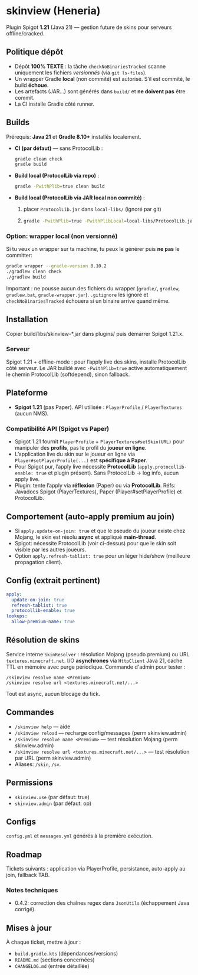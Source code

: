 # skinview (Heneria)

Plugin Spigot **1.21** (Java 21) — gestion future de skins pour serveurs offline/cracked.

## Politique dépôt
- Dépôt **100% TEXTE** : la tâche `checkNoBinariesTracked` scanne uniquement les fichiers *versionnés* (via `git ls-files`).
- Un wrapper Gradle **local** (non commité) est autorisé. S’il est commité, le build **échoue**.
- Les artefacts (JAR…) sont générés dans `build/` et **ne doivent pas** être commit.
- La CI installe Gradle côté runner.

## Builds
Prérequis: **Java 21** et **Gradle 8.10+** installés localement.

- **CI (par défaut)** — sans ProtocolLib :
  ```bash
  gradle clean check
  gradle build
  ```

- **Build local (ProtocolLib via repo)** :
  ```bash
  gradle -PwithPlib=true clean build
  ```

- **Build local (ProtocolLib via JAR local non commité)** :
  1. placer `ProtocolLib.jar` dans `local-libs/` (ignoré par git)
  2. ```bash
     gradle -PwithPlib=true -PwithPlibLocal=local-libs/ProtocolLib.jar clean build
     ```

### Option: wrapper local (non versionné)
Si tu veux un wrapper sur ta machine, tu peux le générer puis **ne pas** le committer:
```bash
gradle wrapper --gradle-version 8.10.2
./gradlew clean check
./gradlew build
```
Important : ne pousse aucun des fichiers du wrapper (`gradle/`, `gradlew`, `gradlew.bat`, `gradle-wrapper.jar`). `.gitignore` les ignore et `checkNoBinariesTracked` échouera si un binaire arrive quand même.

## Installation
Copier build/libs/skinview-*.jar dans plugins/ puis démarrer Spigot 1.21.x.

### Serveur
Spigot 1.21 + offline-mode : pour l’apply live des skins, installe ProtocolLib côté serveur.
Le JAR buildé avec `-PwithPlib=true` active automatiquement le chemin ProtocolLib (softdepend), sinon fallback.

## Plateforme
- **Spigot 1.21** (pas Paper). API utilisée : `PlayerProfile` / `PlayerTextures` (aucun NMS).

### Compatibilité API (Spigot vs Paper)
- Spigot 1.21 fournit `PlayerProfile` + `PlayerTextures#setSkin(URL)` pour manipuler des **profils**, pas le profil du **joueur en ligne**.
- L’application live du skin sur le joueur en ligne via `Player#setPlayerProfile(...)` est **spécifique à Paper**.
- Pour Spigot pur, l’apply live nécessite **ProtocolLib** (`apply.protocollib-enable: true` et plugin présent). Sans ProtocolLib → log info, aucun apply live.
- Plugin: tente l’apply via **réflexion** (Paper) ou via **ProtocolLib**.
  Réfs: Javadocs Spigot (PlayerTextures), Paper (Player#setPlayerProfile) et ProtocolLib.

## Comportement (auto-apply premium au join)
- Si `apply.update-on-join: true` et que le pseudo du joueur existe chez Mojang,
  le skin est résolu **async** et appliqué **main-thread**.
- Spigot: nécessite ProtocolLib (voir ci-dessus) pour que le skin soit visible par les autres joueurs.
- Option `apply.refresh-tablist: true` pour un léger hide/show (meilleure propagation client).

## Config (extrait pertinent)
```yaml
apply:
  update-on-join: true
  refresh-tablist: true
  protocollib-enable: true
lookups:
  allow-premium-name: true
```

## Résolution de skins
Service interne `SkinResolver` : résolution Mojang (pseudo premium) ou URL `textures.minecraft.net`.
I/O **asynchrones** via `HttpClient` Java 21, cache TTL en mémoire avec purge périodique.
Commande d'admin pour tester :

```
/skinview resolve name <Premium>
/skinview resolve url <textures.minecraft.net/...>
```

Tout est async, aucun blocage du tick.

## Commandes
- `/skinview help` — aide
- `/skinview reload` — recharge config/messages (perm skinview.admin)
- `/skinview resolve name <Premium>` — test résolution Mojang (perm skinview.admin)
- `/skinview resolve url <textures.minecraft.net/...>` — test résolution par URL (perm skinview.admin)
- Aliases: `/skin`, `/sv`.

## Permissions
- `skinview.use` (par défaut: true)
- `skinview.admin` (par défaut: op)

## Configs
`config.yml` et `messages.yml` générés à la première exécution.

## Roadmap
Tickets suivants : application via PlayerProfile, persistance, auto-apply au join, fallback TAB.
### Notes techniques
- 0.4.2: correction des chaînes regex dans `JsonUtils` (échappement Java corrigé).

## Mises à jour
À chaque ticket, mettre à jour :
- `build.gradle.kts` (dépendances/versions)
- `README.md` (sections concernées)
- `CHANGELOG.md` (entrée détaillée)
